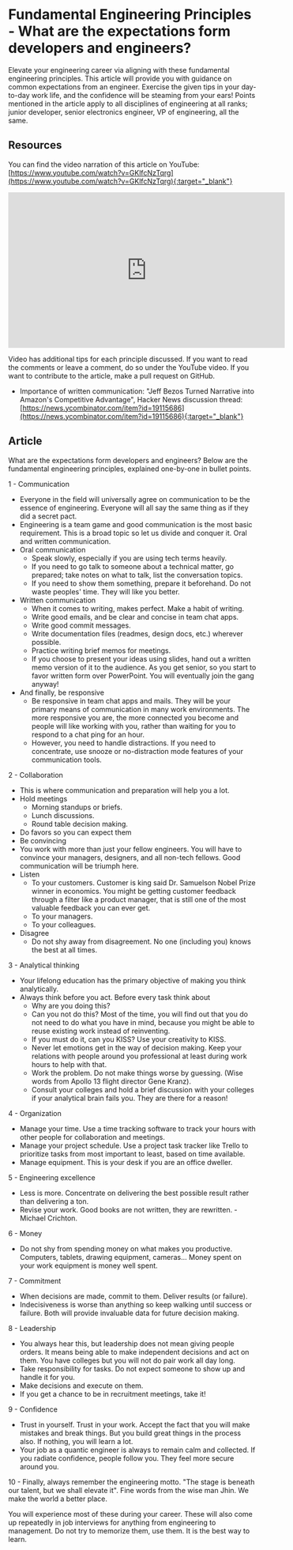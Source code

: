 # Fundamental Engineering Principles - What are the expectations form developers and engineers?
Elevate your engineering career via aligning with these fundamental engineering principles. This article will provide you with guidance on common expectations from an engineer. Exercise the given tips in your day-to-day work life, and the confidence will be steaming from your ears! Points mentioned in the article apply to all disciplines of engineering at all ranks; junior developer, senior electronics engineer, VP of engineering, all the same.

## Resources
You can find the video narration of this article on YouTube: [https://www.youtube.com/watch?v=GKlfcNzTqrg](https://www.youtube.com/watch?v=GKlfcNzTqrg){:target="_blank"}

<iframe width="560" height="315" src="https://www.youtube.com/embed/GKlfcNzTqrg" frameborder="0" allow="accelerometer; autoplay; encrypted-media; gyroscope; picture-in-picture" allowfullscreen></iframe>

Video has additional tips for each principle discussed. If you want to read the comments or leave a comment, do so under the YouTube video. If you want to contribute to the article, make a pull request on GitHub.
  * Importance of written communication: "Jeff Bezos Turned Narrative into Amazon's Competitive Advantage", Hacker News discussion thread: [https://news.ycombinator.com/item?id=19115686](https://news.ycombinator.com/item?id=19115686){:target="_blank"}

## Article
What are the expectations form developers and engineers? Below are the fundamental engineering principles, explained one-by-one in bullet points.

1 - Communication
  * Everyone in the field will universally agree on communication to be the essence of engineering. Everyone will all say the same thing as if they did a secret pact.
  * Engineering is a team game and good communication is the most basic requirement. This is a broad topic so let us divide and conquer it. Oral and written communication.
  * Oral communication
    * Speak slowly, especially if you are using tech terms heavily.
    * If you need to go talk to someone about a technical matter, go prepared; take notes on what to talk, list the conversation topics.
    * If you need to show them something, prepare it beforehand. Do not waste peoples' time. They will like you better.
  * Written communication
    * When it comes to writing, makes perfect. Make a habit of writing.
    * Write good emails, and be clear and concise in team chat apps.
    * Write good commit messages.
    * Write documentation files (readmes, design docs, etc.) wherever possible.
    * Practice writing brief memos for meetings.
    * If you choose to present your ideas using slides, hand out a written memo version of it to the audience. As you get senior, so you start to favor written form over PowerPoint. You will eventually join the gang anyway!
  * And finally, be responsive
    * Be responsive in team chat apps and mails. They will be your primary means of communication in many work environments. The more responsive you are, the more connected you become and people will like working with you, rather than waiting for you to respond to a chat ping for an hour.
    * However, you need to handle distractions. If you need to concentrate, use snooze or no-distraction mode features of your communication tools.

2 - Collaboration
  * This is where communication and preparation will help you a lot.
  * Hold meetings
    * Morning standups or briefs.
    * Lunch discussions.
    * Round table decision making.
  * Do favors so you can expect them
  * Be convincing
  * You work with more than just your fellow engineers. You will have to convince your managers, designers, and all non-tech fellows. Good communication will be triumph here.
  * Listen
    * To your customers. Customer is king said Dr. Samuelson Nobel Prize winner in economics. You might be getting customer feedback through a filter like a product manager, that is still one of the most valuable feedback you can ever get.
    * To your managers.
    * To your colleagues.
  * Disagree
    * Do not shy away from disagreement. No one (including you) knows the best at all times.

3 - Analytical thinking
  * Your lifelong education has the primary objective of making you think analytically.
  * Always think before you act. Before every task think about
    * Why are you doing this?
    * Can you not do this? Most of the time, you will find out that you do not need to do what you have in mind, because you might be able to reuse existing work instead of reinventing.
    * If you must do it, can you KISS? Use your creativity to KISS.
    * Never let emotions get in the way of decision making. Keep your relations with people around you professional at least during work hours to help with that.
    * Work the problem. Do not make things worse by guessing. (Wise words from Apollo 13 flight director Gene Kranz).
    * Consult your colleges and hold a brief discussion with your colleges if your analytical brain fails you. They are there for a reason!

4 - Organization
  * Manage your time. Use a time tracking software to track your hours with other people for collaboration and meetings.
  * Manage your project schedule. Use a project task tracker like Trello to prioritize tasks from most important to least, based on time available.
  * Manage equipment. This is your desk if you are an office dweller.

5 - Engineering excellence
  * Less is more. Concentrate on delivering the best possible result rather than delivering a ton.
  * Revise your work. Good books are not written, they are rewritten. - Michael Crichton.

6 - Money
  * Do not shy from spending money on what makes you productive. Computers, tablets, drawing equipment, cameras... Money spent on your work equipment is money well spent.

7 - Commitment
  * When decisions are made, commit to them. Deliver results (or failure).
  * Indecisiveness is worse than anything so keep walking until success or failure. Both will provide invaluable data for future decision making.

8 - Leadership
  * You always hear this, but leadership does not mean giving people orders. It means being able to make independent decisions and act on them. You have colleges but you will not do pair work all day long.
  * Take responsibility for tasks. Do not expect someone to show up and handle it for you.
  * Make decisions and execute on them.
  * If you get a chance to be in recruitment meetings, take it!

9 - Confidence
  * Trust in yourself. Trust in your work. Accept the fact that you will make mistakes and break things. But you build great things in the process also. If nothing, you will learn a lot.
  * Your job as a quantic engineer is always to remain calm and collected. If you radiate confidence, people follow you. They feel more secure around you.

10 - Finally, always remember the engineering motto. "The stage is beneath our talent, but we shall elevate it". Fine words from the wise man Jhin. We make the world a better place.

You will experience most of these during your career. These will also come up repeatedly in job interviews for anything from engineering to management. Do not try to memorize them, use them. It is the best way to learn.
